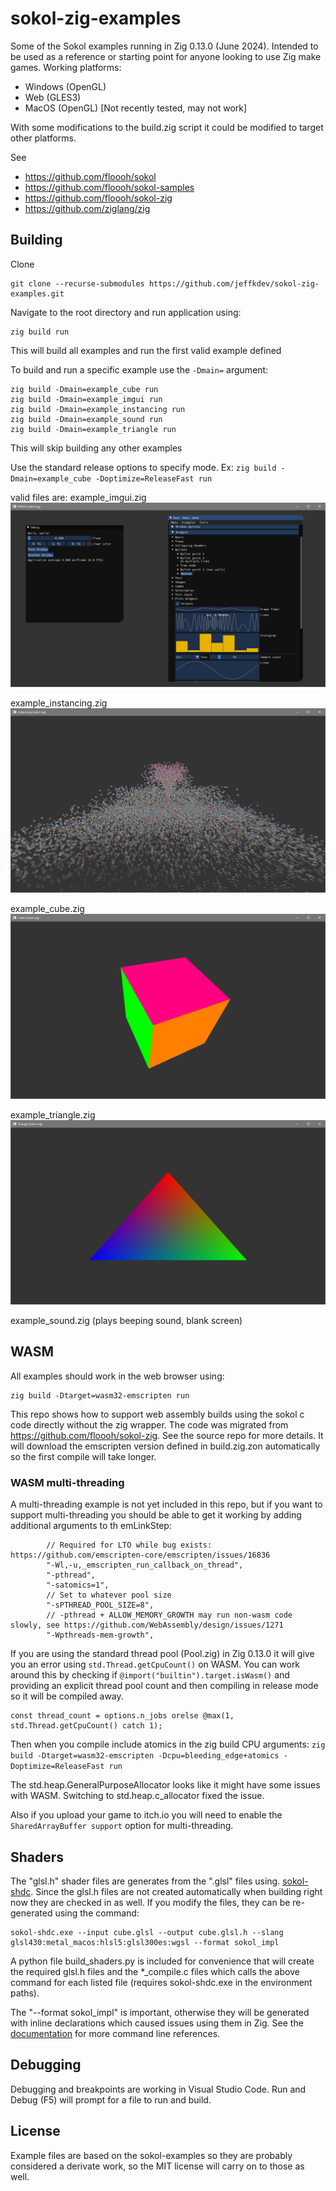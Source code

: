 # sokol-zig-examples

Some of the Sokol examples running in Zig 0.13.0 (June 2024). Intended to be used as a reference or starting point for anyone looking to use Zig make games. Working platforms:
 - Windows (OpenGL)
 - Web (GLES3)
 - MacOS (OpenGL) [Not recently tested, may not work]
 
With some modifications to the build.zig script it could be modified to target other platforms.

See
   - https://github.com/floooh/sokol
   - https://github.com/floooh/sokol-samples
   - https://github.com/floooh/sokol-zig
   - https://github.com/ziglang/zig

## Building

Clone

    git clone --recurse-submodules https://github.com/jeffkdev/sokol-zig-examples.git
    
    
Navigate to the root directory and run application using:

    zig build run

This will build all examples and run the first valid example defined
   
To build and run a specific example use the `-Dmain=` argument:
```
zig build -Dmain=example_cube run
zig build -Dmain=example_imgui run
zig build -Dmain=example_instancing run
zig build -Dmain=example_sound run
zig build -Dmain=example_triangle run
```
This will skip building any other examples

Use the standard release options to specify mode. Ex:
`zig build -Dmain=example_cube -Doptimize=ReleaseFast run`


valid files are:
  example_imgui.zig
![example_imgui.zig](docs/imgui.png)
  
  example_instancing.zig
![example_instancing.zig](docs/instancing.png)

  example_cube.zig
![example_cube.zig](docs/cube.png)
  
  example_triangle.zig
![example_triangle.zig](docs/triangle.png)

  example_sound.zig
(plays beeping sound, blank screen)

## WASM
All examples should work in the web browser using:
```
zig build -Dtarget=wasm32-emscripten run
```

This repo shows how to support web assembly builds using the sokol c code directly without the zig wrapper. The code was migrated from https://github.com/floooh/sokol-zig. See the source repo for more details. It will download the emscripten version defined in build.zig.zon automatically so the first compile will take longer.

### WASM multi-threading

A multi-threading example is not yet included in this repo, but if you want to support multi-threading you should be able to get it working by adding additional arguments to th emLinkStep:
```zig
        // Required for LTO while bug exists: https://github.com/emscripten-core/emscripten/issues/16836
        "-Wl,-u,_emscripten_run_callback_on_thread",
        "-pthread",
        "-satomics=1",
        // Set to whatever pool size
        "-sPTHREAD_POOL_SIZE=8",
        // -pthread + ALLOW_MEMORY_GROWTH may run non-wasm code slowly, see https://github.com/WebAssembly/design/issues/1271
        "-Wpthreads-mem-growth", 
```

If you are using the standard thread pool (Pool.zig) in Zig 0.13.0 it will give you an error using `std.Thread.getCpuCount()` on WASM. You can work around this by checking if `@import("builtin").target.isWasm()` and providing an explicit thread pool count and then compiling in release mode so it will be compiled away.
```zig
const thread_count = options.n_jobs orelse @max(1, std.Thread.getCpuCount() catch 1);
```

Then when you compile include atomics in the zig build CPU arguments: `zig build -Dtarget=wasm32-emscripten -Dcpu=bleeding_edge+atomics -Doptimize=ReleaseFast run`

The std.heap.GeneralPurposeAllocator looks like it might have some issues with WASM. Switching to std.heap.c_allocator fixed the issue.

Also if you upload your game to itch.io you will need to enable the `SharedArrayBuffer support` option for multi-threading.

## Shaders

The "glsl.h" shader files are generates from the ".glsl" files using. [sokol-shdc](https://github.com/floooh/sokol-tools). Since the glsl.h files are not created automatically when building right now they are checked in as well. If you modify the files, they can be re-generated using the command:

```
sokol-shdc.exe --input cube.glsl --output cube.glsl.h --slang glsl430:metal_macos:hlsl5:glsl300es:wgsl --format sokol_impl
```
A python file build_shaders.py is included for convenience that will create the required glsl.h files and the *_compile.c files which calls the above command for each listed file (requires sokol-shdc.exe in the environment paths).

The "--format sokol_impl" is important, otherwise they will be generated with inline declarations which caused issues using them in Zig. See the [documentation](https://github.com/floooh/sokol-tools/blob/master/docs/sokol-shdc.md) for more command line references.

## Debugging


Debugging and breakpoints are working in Visual Studio Code. Run and Debug (F5) will prompt for a file to run and build. 
## License

Example files are based on the sokol-examples so they are probably considered a derivate work, so the MIT license will carry on to those as well.

